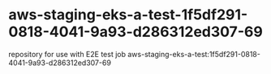 # aws-staging-eks-a-test-1f5df291-0818-4041-9a93-d286312ed307-69
repository for use with E2E test job aws-staging-eks-a-test:1f5df291-0818-4041-9a93-d286312ed307-69
